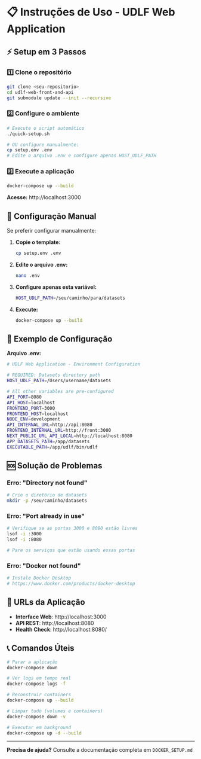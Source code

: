 # 📋 Instruções de Uso - UDLF Web Application

## ⚡ Setup em 3 Passos

### 1️⃣ Clone o repositório
```bash
git clone <seu-repositorio>
cd udlf-web-front-and-api
git submodule update --init --recursive
```

### 2️⃣ Configure o ambiente
```bash
# Execute o script automático
./quick-setup.sh

# OU configure manualmente:
cp setup.env .env
# Edite o arquivo .env e configure apenas HOST_UDLF_PATH
```

### 3️⃣ Execute a aplicação
```bash
docker-compose up --build
```

**Acesse:** http://localhost:3000

## 🔧 Configuração Manual

Se preferir configurar manualmente:

1. **Copie o template:**
   ```bash
   cp setup.env .env
   ```

2. **Edite o arquivo .env:**
   ```bash
   nano .env
   ```

3. **Configure apenas esta variável:**
   ```bash
   HOST_UDLF_PATH=/seu/caminho/para/datasets
   ```

4. **Execute:**
   ```bash
   docker-compose up --build
   ```

## 📁 Exemplo de Configuração

**Arquivo .env:**
```bash
# UDLF Web Application - Environment Configuration

# REQUIRED: Datasets directory path
HOST_UDLF_PATH=/Users/username/datasets

# All other variables are pre-configured
API_PORT=8080
API_HOST=localhost
FRONTEND_PORT=3000
FRONTEND_HOST=localhost
NODE_ENV=development
API_INTERNAL_URL=http://api:8080
FRONTEND_INTERNAL_URL=http://front:3000
NEXT_PUBLIC_URL_API_LOCAL=http://localhost:8080
APP_DATASETS_PATH=/app/datasets
EXECUTABLE_PATH=/app/udlf/bin/udlf
```

## 🆘 Solução de Problemas

### Erro: "Directory not found"
```bash
# Crie o diretório de datasets
mkdir -p /seu/caminho/datasets
```

### Erro: "Port already in use"
```bash
# Verifique se as portas 3000 e 8080 estão livres
lsof -i :3000
lsof -i :8080

# Pare os serviços que estão usando essas portas
```

### Erro: "Docker not found"
```bash
# Instale Docker Desktop
# https://www.docker.com/products/docker-desktop
```

## 🎯 URLs da Aplicação

- **Interface Web**: http://localhost:3000
- **API REST**: http://localhost:8080
- **Health Check**: http://localhost:8080/

## 📞 Comandos Úteis

```bash
# Parar a aplicação
docker-compose down

# Ver logs em tempo real
docker-compose logs -f

# Reconstruir containers
docker-compose up --build

# Limpar tudo (volumes e containers)
docker-compose down -v

# Executar em background
docker-compose up -d --build
```

---

**Precisa de ajuda?** Consulte a documentação completa em `DOCKER_SETUP.md`
